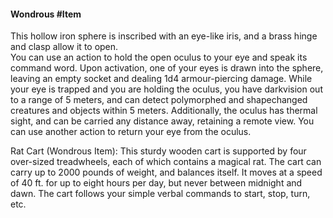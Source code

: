---
---

#### Wondrous #Item

This hollow iron sphere is inscribed with an eye-like iris, and a brass hinge and clasp allow it to open.  
You can use an action to hold the open oculus to your eye and speak its command word.
Upon activation, one of your eyes is drawn into the sphere, leaving an empty socket and dealing 1d4 armour-piercing damage.
While your eye is trapped and you are holding the oculus, you have darkvision out to a range of 5 meters, and can detect polymorphed and shapechanged creatures and objects within 5 meters.
Additionally, the oculus has thermal sight, and can be carried any distance away, retaining a remote view. 
You can use another action to return your eye from the oculus.

Rat Cart (Wondrous Item): 
This sturdy wooden cart is supported by four over-sized treadwheels, each of which contains a magical rat. The cart can carry up to 2000 pounds of weight, and balances itself. It moves at a speed of 40 ft. for up to eight hours per day, but never between midnight and dawn. The cart follows your simple verbal commands to start, stop, turn, etc.
